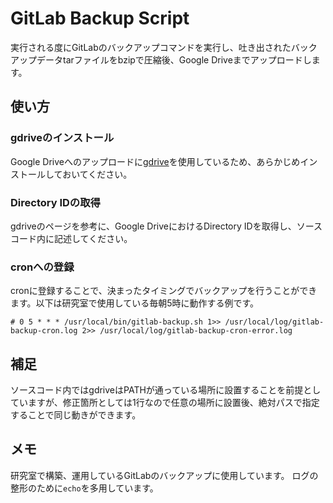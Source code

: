 # GitLab Backup Script
実行される度にGitLabのバックアップコマンドを実行し、吐き出されたバックアップデータtarファイルをbzipで圧縮後、Google Driveまでアップロードします。

## 使い方
### gdriveのインストール
Google Driveへのアップロードに[gdrive](https://github.com/prasmussen/gdrive)を使用しているため、あらかじめインストールしておいてください。

### Directory IDの取得
gdriveのページを参考に、Google DriveにおけるDirectory IDを取得し、ソースコード内に記述してください。

### cronへの登録
cronに登録することで、決まったタイミングでバックアップを行うことができます。以下は研究室で使用している毎朝5時に動作する例です。

`# 0 5 * * * /usr/local/bin/gitlab-backup.sh 1>> /usr/local/log/gitlab-backup-cron.log 2>> /usr/local/log/gitlab-backup-cron-error.log
`

## 補足
ソースコード内ではgdriveはPATHが通っている場所に設置することを前提としていますが、修正箇所としては1行なので任意の場所に設置後、絶対パスで指定することで同じ動きができます。

## メモ
研究室で構築、運用しているGitLabのバックアップに使用しています。
ログの整形のために`echo`を多用しています。
